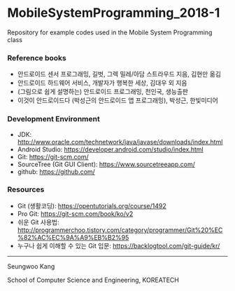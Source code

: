 # MobileSystemProgramming_2018-1
Repository for example codes used in the Mobile System Programming class


### Reference books
- 안드로이드 센서 프로그래밍, 길벗, 그렉 밀레/아담 스트라우드 지음, 김현만 옮김 
- 안드로이드 하드웨어 서비스, 개발자가 행복한 세상, 김대우 외 지음
- (그림으로 쉽게 설명하는) 안드로이드 프로그래밍, 천인국, 생능출판
- 이것이 안드로이드다 (박성근의 안드로이드 앱 프로그래밍), 박성근, 한빛미디어

### Development Environment
- JDK: http://www.oracle.com/technetwork/java/javase/downloads/index.html
- Android Studio: https://developer.android.com/studio/index.html
- Git: https://git-scm.com/
- SourceTree (Git GUI Client): https://www.sourcetreeapp.com/
- github: https://github.com/

### Resources
- Git (생활코딩): https://opentutorials.org/course/1492
- Pro Git: https://git-scm.com/book/ko/v2
- 쉬운 Git 사용법: http://programmerchoo.tistory.com/category/programmer/Git%20%EC%82%AC%EC%9A%A9%EB%B2%95
- 누구나 쉽게 이해할 수 있는 Git 입문: https://backlogtool.com/git-guide/kr/


---
Seungwoo Kang

School of Computer Science and Engineering, KOREATECH

